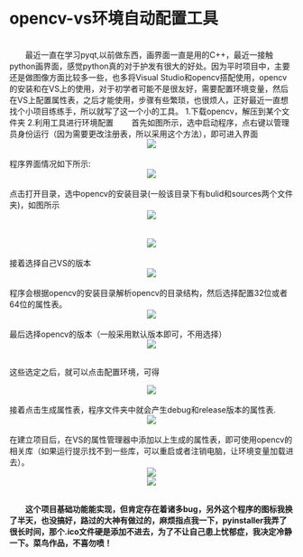 # opencv-vs环境自动配置工具
<br>
&emsp;&emsp;最近一直在学习pyqt,以前做东西，画界面一直是用的C++，最近一接触python画界面，感觉python真的对于护发有很大的好处。因为平时项目中，主要还是做图像方面比较多一些，也多将Visual Studio和opencv搭配使用，opencv的安装和在VS上的使用，对于初学者可能不是很友好，需要配置环境变量，然后在VS上配置属性表，之后才能使用，步骤有些繁琐，也很烦人，正好最近一直想找个小项目练练手，所以就写了这一个小的工具。
1.下载opencv，解压到某个文件夹
2.利用工具进行环境配置
&emsp;&emsp;首先如图所示，选中启动程序，点右键以管理员身份运行（因为需要更改注册表，所以采用这个方法），即可进入界面
<br>
<div align=center><img src="images/1.PNG" /></div>
<br>
程序界面情况如下所示:
<br>
<div align=center><img src="images/2.PNG" /></div>
<br>
点击打开目录，选中opencv的安装目录(一般该目录下有bulid和sources两个文件夹)，如图所示
<br>
<div align=center><img src="images/3.PNG" /></div>
<br>
<br>
<div align=center><img src="images/4.PNG" /></div>
<br>
接着选择自己VS的版本
<br>
<div align=center><img src="images/11.PNG" /></div>
<br>
程序会根据opencv的安装目录解析opencv的目录结构，然后选择配置32位或者64位的属性表。
<br>
<div align=center><img src="images/12.PNG" /></div>
<br>
最后选择opencv的版本（一般采用默认版本即可，不用选择）
<br>
<div align=center><img src="images/13.PNG" /></div>
<br>

这些选定之后，就可以点击配置环境，可得
<br>
<div align=center><img src="images/6.PNG" /></div>
<br>
接着点击生成属性表，程序文件夹中就会产生debug和release版本的属性表.
<br>
<div align=center><img src="images/7.PNG" /></div>
<br>
在建立项目后，在VS的属性管理器中添加以上生成的属性表，即可使用opencv的相关库（如果运行提示找不到一些库，可以重启或者注销电脑，让环境变量加载进去）。
<br>
<div align=center><img src="images/15.PNG" /></div>
<div align=center><img src="images/14.PNG" /></div>
<br>

&emsp;&emsp;**这个项目基础功能能实现，但肯定存在着诸多bug，另外这个程序的图标我换了半天，也没搞好，路过的大神有做过的，麻烦指点我一下，pyinstaller我弄了很长时间，那个.ico文件硬是添加不进去，为了不让自己患上忧郁症，我决定冷静一下。菜鸟作品，不喜勿喷！**
